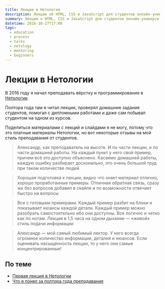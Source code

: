 ```yaml
---
title: Лекции в Нетологии
description: Лекции об HTML, CSS и JavaScript для студентов онлайн-университета.
summary: Лекции о HTML, CSS и JavaScript для студентов онлайн-университета.
datetime: 2016-10-27T17:00
tags:
  - education
  - process
  - talks
  - netology
  - mentoring
  - beginners
---
```


# Лекции в Нетологии

В 2016 году я начал преподавать вёрстку и программирование в [Нетологии](https://netology.ru).

Полтора года там я читал лекции, проверял домашние задания студентов, помогал с дипломными работами и даже сам побывал студентом на одном из курсов.

Поделиться материалами с лекций и слайдами я не могу, потому что это платные материалы Нетологии, но вот некоторые отзывы на мой стиль преподавания от студентов.

> Александр, как преподаватель на высоте. И по части лекции, и по части домашней работы. На каждый пункт у него свой пример, причем всё это доступно объяснено. Касаемо домашней работы, каждую ошибку разбирает досконально, это очень большой труд при таком количестве людей

> Хорошая подготовка к лекции, видно что знает материал отлично, хорошо проработанные примеры. Отличная обратная связь, сразу же без вопросов добавил в скайпе и по возможности отвечает быстро на вопросы

> Все с готовыми примерами. Каждый пример разбит на блоки и показывает нюансы каждой детали. Каждый пример можно разобрать самостоятельно ибо они доступны. Все логично и четко как по нотам. Лекция в 1,5 часа на одном дыхании — «живой» стиль подачи информации

> Александр — мой самый любимый лектор. У него всегда огромное количество информации, деталей и нюансов. Если оценивать насыщенность лекции, то у него они самые концентрированные!

## По теме

- [Первая лекция в Нетологии](/blog/first-lecture-at-netology/)
- [Что я понял за полтора года преподавания](/blog/one-and-a-half-year-of-teaching/)
